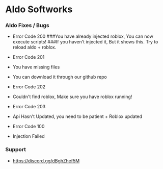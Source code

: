 # Aldo Softworks
### Aldo Fixes / Bugs

- Error Code 200
###You have already injected roblox, You can now execute scripts!
###If you haven't injected it, But it shows this. Try to reload aldo + roblox.

- Error Code 201
- You have missing files
- You can download it through our github repo

- Error Code 202
- Couldn't find roblox, Make sure you have roblox running!

- Error Code 203
- Api Hasn't Updated, you need to be patient + Roblox updated

- Error Code 100
- Injection Failed

### Support
- https://discord.gg/dBghZhef5M 













